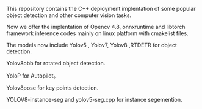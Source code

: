 This repository contains the C++ deployment implentation of some popular object detection and other computer vision tasks.

Now we offer the implentation of Opencv 4.8, onnxruntime and libtorch framework inference codes mainly on linux platform with cmakelist files.

The models now include Yolov5 , Yolov7, Yolov8 ,RTDETR for object detection.

Yolov8obb for rotated object detection.

YoloP for Autopilot。

Yolov8pose for key points detection.

YOLOV8-instance-seg and yolov5-seg.cpp for instance segemention.
